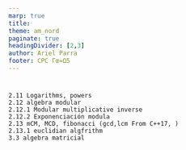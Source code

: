 ```yaml
---
marp: true
title: 
theme: am_nord
paginate: true
headingDivider: [2,3]
author: Ariel Parra
footer: CPC Γα=Ω5
---
```


<!-- _class: cover_e -->
<!-- _paginate: "" -->
<!-- _footer: ![](./img/GALLOS_black_rectangle_transparent.png) -->
<!-- _header: ![](./img/GALLO.png) -->

# <!-- fit -->



    2.11 Logarithms, powers
    2.12 algebra modular
    2.12.1 Modular multiplicative inverse
    2.12.2 Exponenciación modula
    2.13 mCM, MCD, fibonacci (gcd,lcm From C++17, )
    2.13.1 euclidian algfrithm
    3.3	algebra matricial
